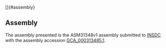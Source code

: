 []{#assembly}

Assembly
--------

The assembly presented is the ASM31348v1 assembly submitted to
[INSDC](http://www.insdc.org) with the assembly accession
[GCA\_000313485.1](http://www.ebi.ac.uk/ena/data/view/GCA_000313485.1).
